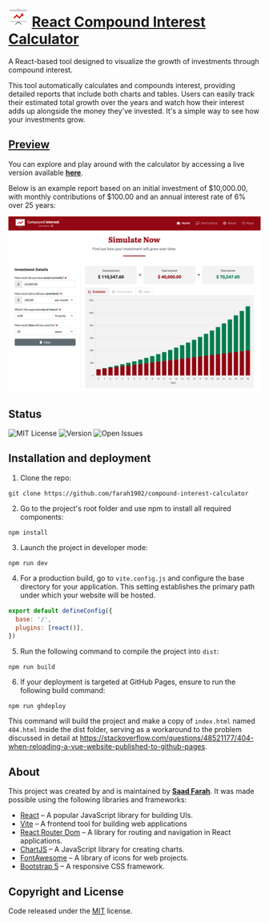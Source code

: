 # <img src="public/icon.svg" height="40px"> [React Compound Interest Calculator](https://github.com/farah1902/compound-interest-calculator/) 

A React-based tool designed to visualize the growth of investments through compound interest. 

This tool automatically calculates and compounds interest, providing detailed reports that include both charts and tables. Users can easily track their estimated total growth over the years and watch how their interest adds up alongside the money they've invested. It's a simple way to see how your investments grow.

## [Preview](https://farah1902.github.io/compound-interest-calculator/)
You can explore and play around with the calculator by accessing a live version available **[here](https://farah1902.github.io/compound-interest-calculator/)**.

Below is an example report based on an initial investment of $10,000.00, with monthly contributions of $100.00 and an annual interest rate of 6% over 25 years:

![alt tag1](screenshots/preview.png)

## Status
![MIT License](https://img.shields.io/badge/License-MIT-blue.svg)
![Version](https://img.shields.io/badge/version-1.1.0-red.svg)
![Open Issues](https://img.shields.io/github/issues/ryanbalieiro/react-compound-interest-calculator.svg)

## Installation and deployment

1. Clone the repo:
```
git clone https://github.com/farah1902/compound-interest-calculator
```

2. Go to the project's root folder and use npm to install all required components:
```
npm install
```

3. Launch the project in developer mode:
```
npm run dev
```

4. For a production build, go to `vite.config.js` and configure the base directory for your application. This setting establishes the primary path under which your website will be hosted.
```js
export default defineConfig({
  base: '/',
  plugins: [react()],
})
```

5. Run the following command to compile the project into `dist`:
```
npm run build
```

6. If your deployment is targeted at GitHub Pages, ensure to run the following build command:
```
npm run ghdeploy
```

This command will build the project and make a copy of `index.html` named `404.html` inside the dist folder, serving as a workaround to the problem discussed in detail at https://stackoverflow.com/questions/48521177/404-when-reloading-a-vue-website-published-to-github-pages.

## About

This project was created by and is maintained by **[Saad Farah](https://github.com/saadfrh/)**. It was made possible using the following libraries and frameworks:
- [React](https://reactjs.org/) – A popular JavaScript library for building UIs.
- [Vite](https://vitejs.dev/) – A frontend tool for building web applications
- [React Router Dom](https://reactrouter.com/) – A library for routing and navigation in React applications.
- [ChartJS](https://www.chartjs.org/) – A JavaScript library for creating charts.
- [FontAwesome](https://fontawesome.com/) – A library of icons for web projects.
- [Bootstrap 5](https://getbootstrap.com/) – A responsive CSS framework.

## Copyright and License

Code released under the [MIT](https://github.com/farah1902/compound-interest-calculator/blob/master/LICENSE) license.
